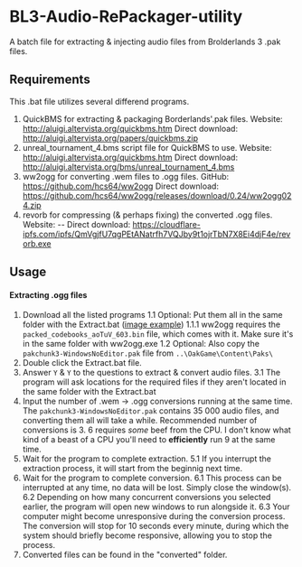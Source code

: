 # BL3-Audio-RePackager-utility
A batch file for extracting &amp; injecting audio files from Brolderlands 3 .pak files.

## Requirements
This .bat file utilizes several differend programs.
1. QuickBMS for extracting & packaging Borderlands'.pak files.
	Website: http://aluigi.altervista.org/quickbms.htm
	Direct download: http://aluigi.altervista.org/papers/quickbms.zip
2. unreal_tournament_4.bms script file for QuickBMS to use.
	Website: http://aluigi.altervista.org/quickbms.htm
	Direct download: http://aluigi.altervista.org/bms/unreal_tournament_4.bms
3. ww2ogg for converting .wem files to .ogg files.
	GitHub: https://github.com/hcs64/ww2ogg
	Direct download: https://github.com/hcs64/ww2ogg/releases/download/0.24/ww2ogg024.zip
4.  revorb for compressing (& perhaps fixing) the converted .ogg files.
	Website: --
	Direct download: https://cloudflare-ipfs.com/ipfs/QmVgjfU7qgPEtANatrfh7VQJby9t1ojrTbN7X8Ei4djF4e/revorb.exe

## Usage
#### Extracting .ogg files
1. Download all the listed programs
1.1 Optional: Put them all in the same folder with the Extract.bat ([image example](https://i.imgur.com/ZDdMtIX.png "All required files in the same folder"))
1.1.1 ww2ogg requires the `packed_codebooks_aoTuV_603.bin` file, which comes with it.
Make sure it's in the same folder with ww2ogg.exe
1.2 Optional: Also copy the `pakchunk3-WindowsNoEditor.pak` file from `..\OakGame\Content\Paks\`
2. Double click the Extract.bat file.
3. Answer `Y` & `Y` to the questions to extract & convert audio files.
3.1 The program will ask locations for the required files if they aren't located in the same folder with the Extract.bat
4. Input the number of .wem -> .ogg conversions running at the same time.
The `pakchunk3-WindowsNoEditor.pak` contains 35 000 audio files, and converting them all will take a while. Recommended number of conversions is 3. 6 requires *some* beef from the CPU. I don't know what kind of a beast of a CPU you'll need to **efficiently** run 9 at the same time.
5.  Wait for the program to complete extraction.
5.1 If you interrupt the extraction process, it will start from the beginnig next time.
6. Wait for the program to complete conversion.
6.1 This process can be interrupted at any time, no data will be lost.
Simply close the window(s). 
6.2 Depending on how many concurrent conversions you selected earlier, the program will open new windows to run alongside it.
6.3 Your computer might become unresponsive during the conversion process.
The conversion will stop for 10 seconds every minute, during which the system should briefly become responsive, allowing you to stop the process.
7. Converted files can be found in the "converted" folder.

